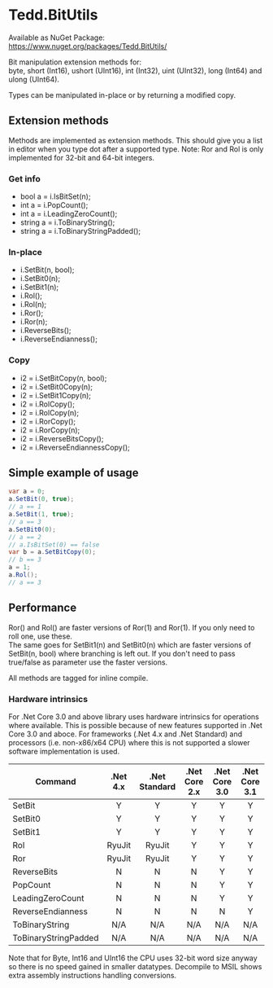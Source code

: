 # Tedd.BitUtils
Available as NuGet Package: https://www.nuget.org/packages/Tedd.BitUtils/

Bit manipulation extension methods for:<br />byte, short (Int16), ushort (UInt16), int (Int32), uint (UInt32), long (Int64) and ulong (UInt64).

Types can be manipulated in-place or by returning a modified copy.

## Extension methods
Methods are implemented as extension methods. This should give you a list in editor when you type dot after a supported type.
Note: Ror and Rol is only implemented for 32-bit and 64-bit integers.

### Get info
* bool a = i.IsBitSet(n);
* int a = i.PopCount();
* int a = i.LeadingZeroCount();
* string a = i.ToBinaryString();
* string a = i.ToBinaryStringPadded();

### In-place
* i.SetBit(n, bool);
* i.SetBit0(n);
* i.SetBit1(n);
* i.Rol();
* i.Rol(n);
* i.Ror();
* i.Ror(n);
* i.ReverseBits();
* i.ReverseEndianness();

### Copy
* i2 = i.SetBitCopy(n, bool);
* i2 = i.SetBit0Copy(n);
* i2 = i.SetBit1Copy(n);
* i2 = i.RolCopy();
* i2 = i.RolCopy(n);
* i2 = i.RorCopy();
* i2 = i.RorCopy(n);
* i2 = i.ReverseBitsCopy();
* i2 = i.ReverseEndiannessCopy();

## Simple example of usage
```cs
var a = 0;
a.SetBit(0, true);
// a == 1
a.SetBit(1, true);
// a == 3
a.SetBit0(0);
// a == 2
// a.IsBitSet(0) == false
var b = a.SetBitCopy(0);
// b == 3
a = 1;
a.Rol();
// a == 3
```
## Performance
Ror() and Rol() are faster versions of Ror(1) and Ror(1). If you only need to roll one, use these.<br/>
The same goes for SetBit1(n) and SetBit0(n) which are faster versions of SetBit(n, bool) where branching is left out. If you don't need to pass true/false as parameter use the faster versions.

All methods are tagged for inline compile.

### Hardware intrinsics
For .Net Core 3.0 and above library uses hardware intrinsics for operations where available. This is possible because of new features supported in .Net Core 3.0 and aboce. For frameworks (.Net 4.x and .Net Standard) and processors (i.e. non-x86/x64 CPU) where this is not supported a slower software implementation is used.

| Command              | .Net 4.x | .Net Standard | .Net Core 2.x | .Net Core 3.0 | .Net Core 3.1 |
| -------------------- |  :---:   |     :---:     |     :---:     |     :---:     |     :---:     |
| SetBit               |    Y     |       Y       |       Y       |       Y       |       Y       |
| SetBit0              |    Y     |       Y       |       Y       |       Y       |       Y       |
| SetBit1              |    Y     |       Y       |       Y       |       Y       |       Y       |
| Rol                  | RyuJit   |    RyuJit     |       Y       |       Y       |       Y       |
| Ror                  | RyuJit   |    RyuJit     |       Y       |       Y       |       Y       |
| ReverseBits          |    N     |       N       |       N       |       Y       |       Y       |
| PopCount             |    N     |       N       |       N       |       Y       |       Y       |
| LeadingZeroCount     |    N     |       N       |       N       |       Y       |       Y       |
| ReverseEndianness    |    N     |       N       |       N       |       N       |       Y       |
| ToBinaryString       |   N/A    |      N/A      |      N/A      |      N/A      |      N/A      |
| ToBinaryStringPadded |   N/A    |      N/A      |      N/A      |      N/A      |      N/A      |

Note that for Byte, Int16 and UInt16 the CPU uses 32-bit word size anyway so there is no speed gained in smaller datatypes. Decompile to MSIL shows extra assembly instructions handling conversions.

